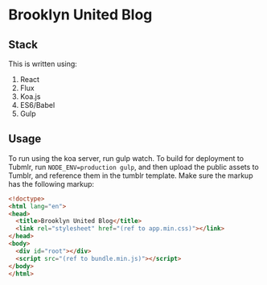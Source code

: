 # Brooklyn United Blog

## Stack
This is written using:
1. React
2. Flux
3. Koa.js
4. ES6/Babel
5. Gulp

## Usage
To run using the koa server, run gulp watch. To build for deployment to Tubmlr,
run `NODE_ENV=production gulp`, and then upload the public assets to Tumblr,
and reference them in the tumblr template. Make sure the markup has the
following markup:

```html
<!doctype>
<html lang="en">
<head>
  <title>Brooklyn United Blog</title>
  <link rel="stylesheet" href="(ref to app.min.css)"></link>
</head>
<body>
  <div id="root"></div>
  <script src="(ref to bundle.min.js)"></script>
</body>
</html>
```

